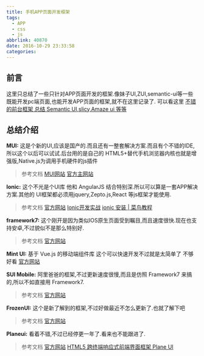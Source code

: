 ```yaml
---
title: 手机APP页面开发框架
tags:
  - APP
  - css
  - js
abbrlink: 40870
date: 2016-10-29 23:33:58
categories:
---
```



## 前言
  这里只总结了一些只针对APP页面开发的框架.像妹子UI,ZUI,semantic-ui等一些既能开发pc端页面,也能开发APP页面的框架,就不在这里记录了. 可以看这里 [不错的前台框架 总结 Semantic UI,slicy,Amaze ui 等等](https://www.zybuluo.com/mdeditor#436892)


## 总结介绍

**MUI:** 这是个新的UI,应该是国产的.而且还有一整套解决方案.而且有个不错的IDE,所以这个以后可以试试.后台用的是自己的 HTML5+替代手机浏览器内核也就是增强版,Native.js为调用手机硬件的js插件
>参考文档
[MUI网站](http://dev.dcloud.net.cn/mui/)
[官方主网站](http://www.dcloud.io/index.html)

**Ionic:**  这个不光是个UI库 他和 AngularJS 结合特别深.所以可以算是一套APP解决方案.其他的 UI框架都必须用jquery,Zepto.js,React 等js框架才能使用.
>参考文档
[官方网站](http://www.ionic.wang/)
[ Ionic开发实战](http://blog.csdn.net/i348018533/article/details/47258449/)
[ionic 安装 | 菜鸟教程](http://www.runoob.com/ionic/ionic-install.html)

**framework7:** 这个刚开是因为类似IOS原生页面受到瞩目,而且速度很快.现在也支持安卓,不过貌似不是那么特别好.
>参考文档
[官方网站](http://framework7.taobao.org/)

**Mint UI:** 基于 Vue.js 的移动端组件库 这个可以快速开发不过就是太简单了 不够好看
[官方网站](http://mint-ui.github.io/#!/zh-cn)

<!--more-->

**SUI Mobile:** 阿里爸爸的框架,不过更新速度很慢,而且是仿照 Framework7 来搞的,所以不如直接用 Framework7.
>参考文档
[官方网站](http://m.sui.taobao.org/)

**FrozenUI:** 这个是新了解到的框架,不过好做最近不怎么更新了.也就了解下吧
>参考文档
[官方网站](http://frozenui.github.io/)

**Planeui:** 看着不错,不过已经停更一年了.看来也不能跟进了.
>参考文档
[官方网站](https://pandao.github.io/planeui/)
[HTML5 跨终端响应式前端界面框架 Plane UI](http://www.oschina.net/p/plane-ui)
